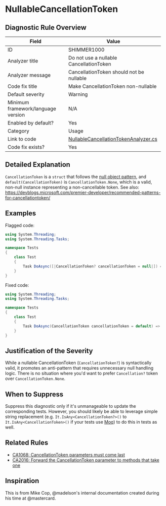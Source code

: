# NullableCancellationToken

## Diagnostic Rule Overview

| Field                              | Value
|------------------------------------|-------
| ID                                 | SHIMMER1000
| Analyzer title                     | Do not use a nullable CancellationToken
| Analyzer message                   | CancellationToken should not be nullable
| Code fix title                     | Make CancellationToken non-nullable
| Default severity                   | Warning
| Minimum framework/language version | N/A
| Enabled by default?                | Yes
| Category                           | Usage
| Link to code                       | [NullableCancellationTokenAnalyzer.cs](../../src/Shimmering.Analyzers/UsageRules/NullableCancellationToken/NullableCancellationTokenAnalyzer.cs)
| Code fix exists?                   | Yes

## Detailed Explanation

`CancellationToken` is a `struct` that follows the [null object pattern](https://en.wikipedia.org/wiki/Null_object_pattern), and `default(CancellationToken)` is `CancellationToken.None`, which is a valid, non-null instance representing a non-cancellable token. See also: https://devblogs.microsoft.com/premier-developer/recommended-patterns-for-cancellationtoken/

## Examples

Flagged code:
```cs
using System.Threading;
using System.Threading.Tasks;

namespace Tests
{
    class Test
    {
        Task DoAsync([|CancellationToken? cancellationToken = null|]) => Task.CompletedTask;
    }
}
```

Fixed code:
```cs
using System.Threading;
using System.Threading.Tasks;

namespace Tests
{
    class Test
    {
        Task DoAsync(CancellationToken cancellationToken = default) => Task.CompletedTask;
    }
}
```

## Justification of the Severity

While a nullable CancellationToken (`CancellationToken?`) is syntactically valid, it promotes an anti-pattern that requires unnecessary null handling logic. There is no situation where you'd want to prefer `Cancellation?` token over `CancellationToken.None`.

## When to Suppress

Suppress this diagnostic only if it's unmanageable to update the corresponding tests. However, you should likely be able to leverage simple string replacement (e.g. `It.IsAny<CancellationToken?>()` to `It.IsAny<CancellationToken>()` if your tests use [Moq](https://www.nuget.org/packages/moq/)) to do this in tests as well.

## Related Rules

- [CA1068: CancellationToken parameters must come last](https://learn.microsoft.com/en-us/dotnet/fundamentals/code-analysis/quality-rules/ca1068)
- [CA2016: Forward the CancellationToken parameter to methods that take one](https://learn.microsoft.com/en-us/dotnet/fundamentals/code-analysis/quality-rules/ca2016)

## Inspiration

This is from Mike Cop, @madelson's internal documentation created during his time at @mastercard.
